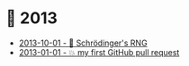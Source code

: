 # 📅 2013

* [2013-10-01 - 🎲 Schrödinger's RNG](https://github.com/bitplane/schrodingers-rng)
* [2013-01-01 - 💥 my first GitHub pull request](01/pioneer)

